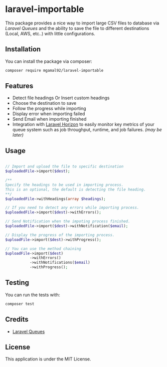 # laravel-importable

This package provides a nice way to import large CSV files to database via _Laravel Queues_ and the ability to save the file to different destinations (Local, AWS, etc..) with little configurations.

## Installation
You can install the package via composer:

```bash
composer require mgamal92/laravel-importable
```

## Features
- Detect file headings Or Insert custom headings
- Choose the destination to save
- Follow the progress while importing
- Display error when importing failed
- Send Email when importing finished
- Integration with [Laravel Horizon](https://laravel.com/docs/9.x/horizon) to easily monitor key metrics of your queue system such as job throughput, runtime, and job failures.  _(may be later)_

## Usage
```php 

// Import and upload the file to specific destination
$uploadedFile->import($dest);

/** 
Specify the headings to be used in importing process.
This is an optional, the default is detecting the file heading.
**/
$uploadedFile->withHeadings(array $headings);

// If you need to detect any errors while importing process.
$uploadedFile->import($dest)->withErrors();

// Send Notification when the impoting process finished.
$uploadedFile->import($dest)->withNotification($email);

// Display the progress of the importing process.
$uploadFile->import($dest)->withProgress();

// You can use the method chaining
$uploadFile->import($dest)
           ->withErrors()
           ->withNotifications($email)
           ->withProgress();
```

## Testing
You can run the tests with:

``` bash
composer test
```

## Credits
- [Laravel Queues](https://laravel.com/docs/9.x/queues)

## License
This application is under the MIT License.
